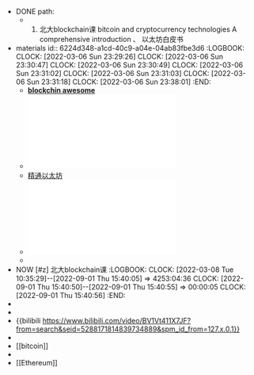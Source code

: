 - DONE path:
	- <ol>
	  <li>北大blockchain课 <a> bitcoin and cryptocurrency technologies A comprehensive introduction 、  以太坊白皮书</a></li>
	  </ol>
- materials
  id:: 6224d348-a1cd-40c9-a04e-04ab83fbe3d6
  :LOGBOOK:
  CLOCK: [2022-03-06 Sun 23:29:26]
  CLOCK: [2022-03-06 Sun 23:30:47]
  CLOCK: [2022-03-06 Sun 23:30:49]
  CLOCK: [2022-03-06 Sun 23:31:02]
  CLOCK: [2022-03-06 Sun 23:31:03]
  CLOCK: [2022-03-06 Sun 23:31:18]
  CLOCK: [2022-03-06 Sun 23:38:01]
  :END:
	- <a class="underline apple" href=https://github.com/chaozh/awesome-blockchain-cn target="awesome github"><strong>blockchin awesome</strong></a>
	- ![bitcoin.pdf](../assets/bitcoin_1645706557366_0.pdf)
	- [精通以太坊](https://www.docdroid.net/MecfDvO/masteringethereum-pdf)
	- ![Nansen2021加密行业报告.pdf](../assets/Nansen2021加密行业报告（中文）_1644824159421_0.pdf)
	-
- NOW [#z] 北大blockchain课
  :LOGBOOK:
  CLOCK: [2022-03-08 Tue 10:35:29]--[2022-09-01 Thu 15:40:05] =>  4253:04:36
  CLOCK: [2022-09-01 Thu 15:40:50]--[2022-09-01 Thu 15:40:55] =>  00:00:05
  CLOCK: [2022-09-01 Thu 15:40:56]
  :END:
-
-
- {{bilibili https://www.bilibili.com/video/BV1Vt411X7JF?from=search&seid=5288171814839734889&spm_id_from=127.x.0.1}}
-
- [[bitcoin]]
-
- [[Ethereum]]
